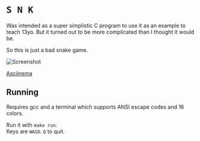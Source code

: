 # `S N K`

Was intended as a super simplistic C program to use it as an example to teach 13yo. 
But it turned out to be more complicated than I thought it would be.  

So this is just a bad snake game.  

![Screenshot](https://user-images.githubusercontent.com/22116479/36927367-d2a126aa-1e85-11e8-8aff-be0b19da08bd.png "Screenshot")

[Asciinema](https://asciinema.org/a/Oak0l8wA7EpE6LoghbBPPzgJ7)

## Running

Requires gcc and a terminal which supports ANSI escape codes and 16 colors.  

Run it with `make run`.  
Keys are `WASD`. `Q` to quit.  


